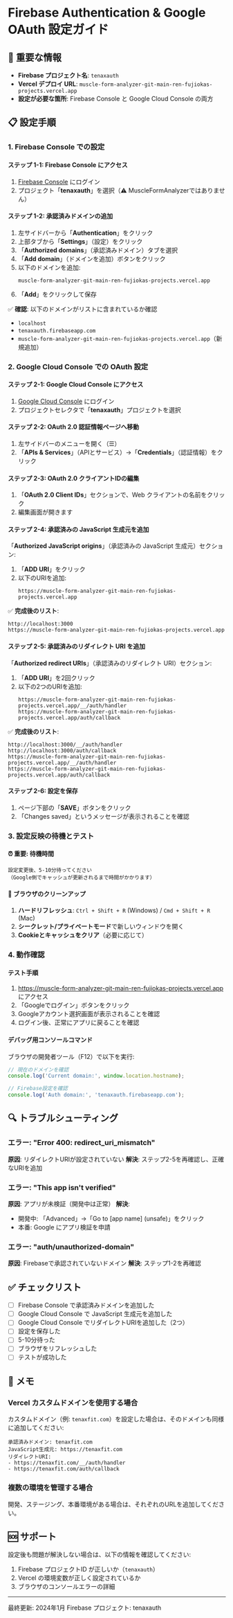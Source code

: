 # Firebase Authentication & Google OAuth 設定ガイド

## 🚨 重要な情報
- **Firebase プロジェクト名**: `tenaxauth`
- **Vercel デプロイ URL**: `muscle-form-analyzer-git-main-ren-fujiokas-projects.vercel.app`
- **設定が必要な箇所**: Firebase Console と Google Cloud Console の両方

## 📋 設定手順

### 1. Firebase Console での設定

#### ステップ 1-1: Firebase Console にアクセス
1. [Firebase Console](https://console.firebase.google.com/) にログイン
2. プロジェクト「**tenaxauth**」を選択（⚠️ MuscleFormAnalyzerではありません）

#### ステップ 1-2: 承認済みドメインの追加
1. 左サイドバーから「**Authentication**」をクリック
2. 上部タブから「**Settings**」（設定）をクリック
3. 「**Authorized domains**」（承認済みドメイン）タブを選択
4. 「**Add domain**」（ドメインを追加）ボタンをクリック
5. 以下のドメインを追加:
   ```
   muscle-form-analyzer-git-main-ren-fujiokas-projects.vercel.app
   ```
6. 「**Add**」をクリックして保存

✅ **確認**: 以下のドメインがリストに含まれているか確認
- `localhost`
- `tenaxauth.firebaseapp.com`
- `muscle-form-analyzer-git-main-ren-fujiokas-projects.vercel.app`（新規追加）

### 2. Google Cloud Console での OAuth 設定

#### ステップ 2-1: Google Cloud Console にアクセス
1. [Google Cloud Console](https://console.cloud.google.com/) にログイン
2. プロジェクトセレクタで「**tenaxauth**」プロジェクトを選択

#### ステップ 2-2: OAuth 2.0 認証情報ページへ移動
1. 左サイドバーのメニューを開く（☰）
2. 「**APIs & Services**」（APIとサービス）→「**Credentials**」（認証情報）をクリック

#### ステップ 2-3: OAuth 2.0 クライアントIDの編集
1. 「**OAuth 2.0 Client IDs**」セクションで、Web クライアントの名前をクリック
2. 編集画面が開きます

#### ステップ 2-4: 承認済みの JavaScript 生成元を追加
「**Authorized JavaScript origins**」（承認済みの JavaScript 生成元）セクション:

1. 「**ADD URI**」をクリック
2. 以下のURIを追加:
   ```
   https://muscle-form-analyzer-git-main-ren-fujiokas-projects.vercel.app
   ```

✅ **完成後のリスト**:
```
http://localhost:3000
https://muscle-form-analyzer-git-main-ren-fujiokas-projects.vercel.app
```

#### ステップ 2-5: 承認済みのリダイレクト URI を追加
「**Authorized redirect URIs**」（承認済みのリダイレクト URI）セクション:

1. 「**ADD URI**」を2回クリック
2. 以下の2つのURIを追加:
   ```
   https://muscle-form-analyzer-git-main-ren-fujiokas-projects.vercel.app/__/auth/handler
   https://muscle-form-analyzer-git-main-ren-fujiokas-projects.vercel.app/auth/callback
   ```

✅ **完成後のリスト**:
```
http://localhost:3000/__/auth/handler
http://localhost:3000/auth/callback
https://muscle-form-analyzer-git-main-ren-fujiokas-projects.vercel.app/__/auth/handler
https://muscle-form-analyzer-git-main-ren-fujiokas-projects.vercel.app/auth/callback
```

#### ステップ 2-6: 設定を保存
1. ページ下部の「**SAVE**」ボタンをクリック
2. 「Changes saved」というメッセージが表示されることを確認

### 3. 設定反映の待機とテスト

#### ⏰ 重要: 待機時間
```
設定変更後、5-10分待ってください
（Google側でキャッシュが更新されるまで時間がかかります）
```

#### 🧹 ブラウザのクリーンアップ
1. **ハードリフレッシュ**: `Ctrl + Shift + R` (Windows) / `Cmd + Shift + R` (Mac)
2. **シークレット/プライベートモード**で新しいウィンドウを開く
3. **Cookieとキャッシュをクリア**（必要に応じて）

### 4. 動作確認

#### テスト手順
1. https://muscle-form-analyzer-git-main-ren-fujiokas-projects.vercel.app にアクセス
2. 「Googleでログイン」ボタンをクリック
3. Googleアカウント選択画面が表示されることを確認
4. ログイン後、正常にアプリに戻ることを確認

#### デバッグ用コンソールコマンド
ブラウザの開発者ツール（F12）で以下を実行:
```javascript
// 現在のドメインを確認
console.log('Current domain:', window.location.hostname);

// Firebase設定を確認
console.log('Auth domain:', 'tenaxauth.firebaseapp.com');
```

## 🔍 トラブルシューティング

### エラー: "Error 400: redirect_uri_mismatch"
**原因**: リダイレクトURIが設定されていない
**解決**: ステップ2-5を再確認し、正確なURIを追加

### エラー: "This app isn't verified"
**原因**: アプリが未検証（開発中は正常）
**解決**: 
- 開発中: 「Advanced」→「Go to [app name] (unsafe)」をクリック
- 本番: Google にアプリ検証を申請

### エラー: "auth/unauthorized-domain"
**原因**: Firebaseで承認されていないドメイン
**解決**: ステップ1-2を再確認

## ✅ チェックリスト

- [ ] Firebase Console で承認済みドメインを追加した
- [ ] Google Cloud Console で JavaScript 生成元を追加した
- [ ] Google Cloud Console でリダイレクトURIを追加した（2つ）
- [ ] 設定を保存した
- [ ] 5-10分待った
- [ ] ブラウザをリフレッシュした
- [ ] テストが成功した

## 📝 メモ

### Vercel カスタムドメインを使用する場合
カスタムドメイン（例: `tenaxfit.com`）を設定した場合は、そのドメインも同様に追加してください:

```
承認済みドメイン: tenaxfit.com
JavaScript生成元: https://tenaxfit.com
リダイレクトURI: 
- https://tenaxfit.com/__/auth/handler
- https://tenaxfit.com/auth/callback
```

### 複数の環境を管理する場合
開発、ステージング、本番環境がある場合は、それぞれのURLを追加してください。

## 🆘 サポート

設定後も問題が解決しない場合は、以下の情報を確認してください:
1. Firebase プロジェクトID が正しいか（`tenaxauth`）
2. Vercel の環境変数が正しく設定されているか
3. ブラウザのコンソールエラーの詳細

---

最終更新: 2024年1月
Firebase プロジェクト: tenaxauth